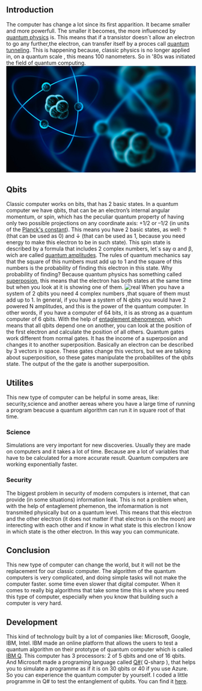 ## Introduction
The computer has change a lot since its first apparition. It became smaller and more powerfull. The smaller it becomes, the more influenced by [quantum physics](https://www.sciencedaily.com/terms/introduction_to_quantum_mechanics.htm) is. This means that if a transistor doesn`t allow an electron to go any further,the electron, can transfer itself by a proces call [quantum tunneling](https://www.azoquantum.com/Article.aspx?ArticleID=12). This is happening because, classic physics is no longer applied in, on a quantum scale , this means 100 nanometers. So in '80s was initiated the field of quantum computing. ![quantum](/Imagies/qP.png)
  
## Qbits 
Classic computer works on bits, that has 2 basic states. In a quantum computer we have qbits, that can be an electron’s internal angular momentum, or spin, which has the peculiar quantum property of having only two possible projections on any coordinate axis: +1/2 or –1/2 (in units of the [Planck's constant](https://whatis.techtarget.com/definition/Plancks-constant)). This means you have 2  basic states, as well: ↑ (that can be used as 0) and ↓ (that can be used as 1, because you need energy to make this electron to be in such state). 
This spin state is described by a formula that includes 2 complex numbers, let`s say α and β, wich are called [quantum amplitudes](https://en.wikipedia.org/wiki/Probability_amplitude). The rules of quantum mechanics say that the square of this numbers must add up to 1 and the square of this numbers is the probability of finding this electron in this state. Why probability of finding? Because quantum physics has something called [superposion](http://www.physics.org/article-questions.asp?id=124), this means that the electron has both states at the same time but when you look at it is showing one of them. ![real](/Imagines/mustbe.png)
When you have a system of 2 qbits you need 4 complex numbers ,that square of them must add up to 1. In general, if you have a system of N qbits you would have 2 powered N amplitudes, and this is the power of the quantum computer. In other words, if you have a computer of 64 bits, it is as strong as a quantum computer of 6 qbits. 
With the help of [entaglement phenomenon](https://www.sciencedaily.com/terms/quantum_entanglement.htm), which means that all qbits depend one on another, you can look at the position of the first electron and calculate the position of all others.
Quantum gates work different from normal gates. It has the income of a superposion and changes it to another superposition. Basically an electron can be described by 3 vectors in space. These gates change this vectors, but we are talking about superposition, so these gates manipulate the probabilites of the qbits state. The output of the the gate is another superposition.

## Utilites 
This new type of computer can be helpful in some areas, like: security,science and another aereas where you have a large time of running a program beacuse a quantum algorithm can run it in square root of that time. 
### Science 
Simulations are very important for new discoveries. Usually they are made on computers and it takes a lot of time. Because are a lot of variables that have to be calculated for a more accurate result. Quantum computers are working exponentially faster.
### Security
The biggest problem in security of modern computers is internet, that can provide (in some situations) information leak. This is not a problem when, with the help of entaglement phemenon, the infomarmation is not transmited physically but on a quantum level. This means that this electron and the other electron (it does not matter if that electron is on the moon) are interecting with each other and if know in what state is this electron I know in which state is the other electron. In this way you can communicate. 

## Conclusion
This new type of computer can change the world, but it will not be the replacement for our classic computer. The algorithm of the quantum computers is very complicated, and doing simple tasks will not make the computer faster. some time even slower that digital computer. When it comes to really big algorithms that take some time this is where you need this type of computer, especially when you know that building such a computer is very hard.

## Development
This kind of technology built by a lot of companies like: Microsoft, Google, IBM, Intel. IBM made an online platform that allows the users to test a quantum algorithm on their prototype of quantum computer which is called [IBM Q](https://quantumexperience.ng.bluemix.net/qx/experience). This computer has 3 processors: 2 of 5 qbits and one of 16 qbits. 
And Microsoft made a programing language called [Q#](https://www.microsoft.com/en-us/quantum/development-kit)( Q-sharp ), that helps you to simulate a programme as if it is on 30 qbits or 40 if you use Azure. So you can experience the quantum computer by yourself. I coded a little programme in Q# to test the entanglement of qubits. You can find it [here](https://github.com/playerjack/Quantum-Computing/tree/master/Bell). 
   

